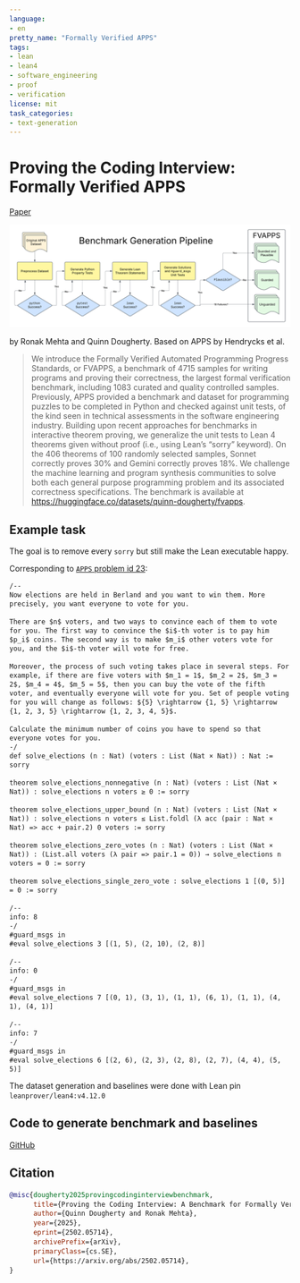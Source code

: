```yaml
---
language: 
- en
pretty_name: "Formally Verified APPS"
tags:
- lean
- lean4
- software_engineering
- proof
- verification
license: mit
task_categories:
- text-generation
---
```

# Proving the Coding Interview: Formally Verified APPS

[Paper](https://arxiv.org/abs/2502.05714)

![pipeline](https://raw.githubusercontent.com/quinn-dougherty/fvapps/refs/heads/master/src/benchmark/postprocessing/pipeline.png)

by Ronak Mehta and Quinn Dougherty. Based on APPS by Hendrycks et al.

> We introduce the Formally Verified Automated Programming Progress Standards, or FVAPPS, a benchmark of 4715 samples for writing programs and proving their correctness, the largest formal verification benchmark, including 1083 curated and quality controlled samples. Previously, APPS provided a benchmark and dataset for programming puzzles to be completed in Python and checked against unit tests, of the kind seen in technical assessments in the software engineering industry. Building upon recent approaches for benchmarks in interactive theorem proving, we generalize the unit tests to Lean 4 theorems given without proof (i.e., using Lean’s “sorry” keyword). On the 406 theorems of 100 randomly selected samples, Sonnet correctly proves 30% and Gemini correctly proves 18%. We challenge the machine learning and program synthesis communities to solve both each general purpose programming problem and its associated correctness specifications. The benchmark is available at https://huggingface.co/datasets/quinn-dougherty/fvapps.

## Example task

The goal is to remove every `sorry` but still make the Lean executable happy.

Corresponding to [`APPS` problem id 23](https://huggingface.co/datasets/codeparrot/apps/viewer/all/train?row=23): 
```lean
/--
Now elections are held in Berland and you want to win them. More precisely, you want everyone to vote for you.

There are $n$ voters, and two ways to convince each of them to vote for you. The first way to convince the $i$-th voter is to pay him $p_i$ coins. The second way is to make $m_i$ other voters vote for you, and the $i$-th voter will vote for free.

Moreover, the process of such voting takes place in several steps. For example, if there are five voters with $m_1 = 1$, $m_2 = 2$, $m_3 = 2$, $m_4 = 4$, $m_5 = 5$, then you can buy the vote of the fifth voter, and eventually everyone will vote for you. Set of people voting for you will change as follows: ${5} \rightarrow {1, 5} \rightarrow {1, 2, 3, 5} \rightarrow {1, 2, 3, 4, 5}$.

Calculate the minimum number of coins you have to spend so that everyone votes for you.
-/
def solve_elections (n : Nat) (voters : List (Nat × Nat)) : Nat := sorry

theorem solve_elections_nonnegative (n : Nat) (voters : List (Nat × Nat)) : solve_elections n voters ≥ 0 := sorry

theorem solve_elections_upper_bound (n : Nat) (voters : List (Nat × Nat)) : solve_elections n voters ≤ List.foldl (λ acc (pair : Nat × Nat) => acc + pair.2) 0 voters := sorry

theorem solve_elections_zero_votes (n : Nat) (voters : List (Nat × Nat)) : (List.all voters (λ pair => pair.1 = 0)) → solve_elections n voters = 0 := sorry

theorem solve_elections_single_zero_vote : solve_elections 1 [(0, 5)] = 0 := sorry

/--
info: 8
-/
#guard_msgs in
#eval solve_elections 3 [(1, 5), (2, 10), (2, 8)]

/--
info: 0
-/
#guard_msgs in
#eval solve_elections 7 [(0, 1), (3, 1), (1, 1), (6, 1), (1, 1), (4, 1), (4, 1)]

/--
info: 7
-/
#guard_msgs in
#eval solve_elections 6 [(2, 6), (2, 3), (2, 8), (2, 7), (4, 4), (5, 5)]
```

The dataset generation and baselines were done with Lean pin `leanprover/lean4:v4.12.0`

## Code to generate benchmark and baselines

[GitHub](https://github.com/quinn-dougherty/fvapps)

## Citation

``` bibtex
@misc{dougherty2025provingcodinginterviewbenchmark,
      title={Proving the Coding Interview: A Benchmark for Formally Verified Code Generation}, 
      author={Quinn Dougherty and Ronak Mehta},
      year={2025},
      eprint={2502.05714},
      archivePrefix={arXiv},
      primaryClass={cs.SE},
      url={https://arxiv.org/abs/2502.05714}, 
}
```
